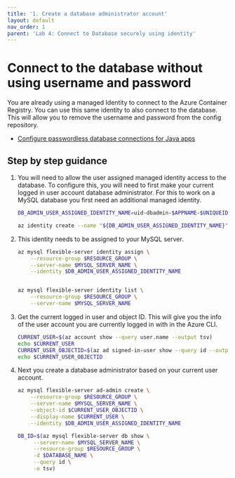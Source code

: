 ```yaml
---
title: '1. Create a database administrator account'
layout: default
nav_order: 1
parent: 'Lab 4: Connect to Database securely using identity'
---
```


# Connect to the database without using username and password

You are already using a managed Identity to connect to the Azure Container Registry. You can use this same identity to also connect to the database. This will allow you to remove the username and password from the config repository.

- [Configure passwordless database connections for Java apps](https://learn.microsoft.com/azure/developer/java/ee/how-to-configure-passwordless-datasource?toc=%2Fazure%2Fdeveloper%2Fintro%2Ftoc.json&bc=%2Fazure%2Fdeveloper%2Fintro%2Fbreadcrumb%2Ftoc.json&tabs=mysql-flexible-serve)

## Step by step guidance

1. You will need to allow the user assigned managed identity access to the database. To configure this, you will need to first make your current logged in user account database administrator. For this to work on a MySQL database you first need an additional managed identity.

   ```bash
   DB_ADMIN_USER_ASSIGNED_IDENTITY_NAME=uid-dbadmin-$APPNAME-$UNIQUEID
   
   az identity create --name "${DB_ADMIN_USER_ASSIGNED_IDENTITY_NAME}" --resource-group "${RESOURCE_GROUP}" --location "${LOCATION}"
   ```

1. This identity needs to be assigned to your MySQL server.

   ```bash
   az mysql flexible-server identity assign \
       --resource-group $RESOURCE_GROUP \
       --server-name $MYSQL_SERVER_NAME \
       --identity $DB_ADMIN_USER_ASSIGNED_IDENTITY_NAME


   az mysql flexible-server identity list \
       --resource-group $RESOURCE_GROUP \
       --server-name $MYSQL_SERVER_NAME 
   ```

1. Get the current logged in user and object ID. This will give you the info of the user account you are currently logged in with in the Azure CLI.

   ```bash
   CURRENT_USER=$(az account show --query user.name --output tsv)
   echo $CURRENT_USER
   CURRENT_USER_OBJECTID=$(az ad signed-in-user show --query id --output tsv)
   echo $CURRENT_USER_OBJECTID
   ```

1. Next you create a database administrator based on your current user account.

   ```bash
   az mysql flexible-server ad-admin create \
       --resource-group $RESOURCE_GROUP \
       --server-name $MYSQL_SERVER_NAME \
       --object-id $CURRENT_USER_OBJECTID \
       --display-name $CURRENT_USER \
       --identity $DB_ADMIN_USER_ASSIGNED_IDENTITY_NAME

   DB_ID=$(az mysql flexible-server db show \
        --server-name $MYSQL_SERVER_NAME \
        --resource-group $RESOURCE_GROUP \
        -d $DATABASE_NAME \
        --query id \
        -o tsv)
   ```

